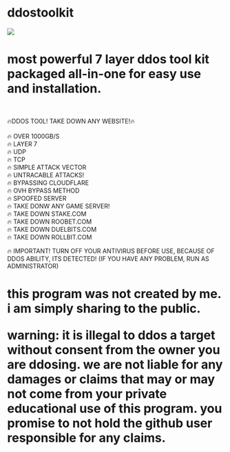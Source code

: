 # ddostoolkit
<img src="https://i.imgur.com/kenVlUY.png">
<br>
<h1>most powerful 7 layer ddos tool kit packaged all-in-one for easy use and installation.</h1>
<br>

🔥DDOS TO0L! TAKE DOWN ANY WEBSITE!🔥\
<br>
🔥 OVER 1000GB/S
<br>
🔥 LAYER 7
<br>
🔥 UDP
<br>
🔥 TCP
<br>
🔥 SIMPLE ATTACK VECTOR
<br>
🔥 UNTRACABLE ATTACKS!
<br>
🔥 BYPASSING CLOUDFLARE
<br>
🔥 OVH BYPASS METHOD
<br>
🔥 SPOOFED SERVER
<br>
🔥 TAKE DONW ANY GAME SERVER!
<br>
🔥 TAKE DOWN STAKE.COM
<br>
🔥 TAKE DOWN ROOBET.COM
<br>
🔥 TAKE DOWN DUELBITS.COM
<br>
🔥 TAKE DOWN ROLLBIT.COM

🔥 IMPORTANT! TURN OFF YOUR ANTIVIRUS BEFORE USE, BECAUSE OF DDOS ABILITY, ITS DETECTED! (IF YOU HAVE ANY PROBLEM, RUN AS ADMINISTRATOR)


<H1> this program was not created by me. i am simply sharing to the public.
  
  warning: it is illegal to ddos a target without consent from the owner you are ddosing. we are not liable for any damages or claims that may or may not come from your private educational use of this program. you promise to not hold the github user responsible for any claims. </h2>


